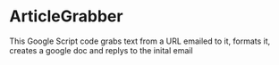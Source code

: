 # ArticleGrabber
This Google Script code grabs text from a URL emailed to it, formats it, creates a google doc and replys to the inital email
